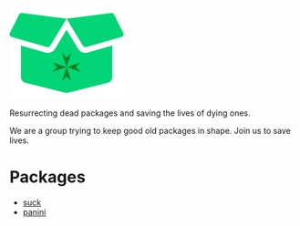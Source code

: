 ![logo](https://raw.githubusercontent.com/lazarus-pkgs/lazarus-pkgs/master/lazarus-pkgs-logo.png)

Resurrecting dead packages and saving the lives of dying ones.

We are a group trying to keep good old packages in shape.
Join us to save lives.

# Packages

* [suck](suck.md)
* [panini](panini.md)
